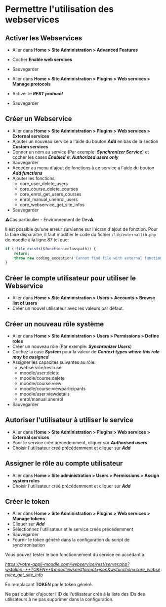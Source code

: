 # Permettre l'utilisation des webservices

## Activer les Webservices
- Aller dans **Home > Site Administration > Advanced Features**
- Cocher **Enable web services**
- Sauvegarder


- Aller dans **Home > Site Administration > Plugins > Web services > Manage protocols**
- Activer le **_REST protocol_**
- Sauvegarder

## Créer un Webservice
- Aller dans **Home > Site Administration > Plugins > Web services > External services**
- Ajouter un nouveau service a l'aide du bouton **_Add_** en bas de la section **Custom services**
- Donner un nom au service (Par exemple: **_Synchronizer Service_**) et cocher les cases **_Enabled_** et **_Authorized users only_**
- Sauvegarder
- Accéder au menu d'ajout de fonctions à ce service a l'aide du bouton **_Add functions_**
- Ajouter les fonctions:
    - core_user_delete_users
    - core_course_delete_courses
    - core_enrol_get_users_courses
    - enrol_manual_unenrol_users
    - core_webservice_get_site_infos
- Sauvegarder

⚠Cas particulier - Environnement de Dev⚠

Il est possible qu'une erreur survienne sur l'écran d'ajout de fonction. Pour la faire disparaitre, il faut
modifier le code du fichier `/lib/externallib.php` de moodle à la ligne 87 tel que:
```php
if (!file_exists($function->classpath)) {
    return;                
    throw new coding_exception('Cannot find file with external function implementation');
}
```

## Créer le compte utilisateur pour utiliser le Webservice
- Aller dans **Home > Site Administration > Users > Accounts > Browse list of users**
- Créer un nouvel utilisateur avec les valeurs par défaut.

## Créer un nouveau rôle système
- Aller dans **Home > Site Administration > Users > Permissions > Define roles**
- Créer un nouveau rôle (Par exemple: **_Synchronizer Users_**)
- Cochez la case **_System_** pour la valeur de **_Context types where this role may be assigned_**
- Assigner les capacités suivantes au rôle:
    - webservice/rest:use
    - moodle/user:delete
    - moodle/course:delete
    - moodle/course:view
    - moodle/course:viewparticipants
    - moodle/user:viewdetails
    - enrol/manual:unenrol
- Sauvegarder

## Autoriser l'utilisateur à utiliser le service
- Aller dans **Home > Site Administration > Plugins > Web services > External services**
- Pour le service créé précédemment, cliquer sur **_Authorised users_**
- Choisir l'utilisateur créé précédemment et cliquer sur **_Add_**

## Assigner le rôle au compte utilisateur
- Aller dans **Home > Site administration > Users > Permissions > Assign system roles**
- Choisir l'utilisateur créé précédemment et cliquer sur **_Add_**

## Créer le token
- Aller dans **Home > Site Administration > Plugins > Web services > Manage tokens**
- Cliquer sur **_Add_**
- Sélectionnez l'utilisateur et le service créés précédemment
- Sauvegarder
- Fournir le token généré dans la configuration du script de synchronisation


Vous pouvez tester le bon fonctionnement du service en accédant à:

_https://votre-appli-moodle.com/webservice/rest/server.php?wstoken=**TOKEN**&moodlewsrestformat=json&wsfunction=core_webservice_get_site_info_

En remplaçant **TOKEN** par le token généré.

Ne pas oublier d'ajouter l'ID de l'utilisateur créé à la liste des IDs des utilisateurs à ne pas supprimer dans la configuration.
